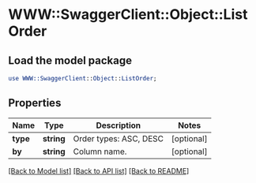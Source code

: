 # WWW::SwaggerClient::Object::ListOrder

## Load the model package
```perl
use WWW::SwaggerClient::Object::ListOrder;
```

## Properties
Name | Type | Description | Notes
------------ | ------------- | ------------- | -------------
**type** | **string** | Order types: ASC, DESC | [optional] 
**by** | **string** | Column name. | [optional] 

[[Back to Model list]](../README.md#documentation-for-models) [[Back to API list]](../README.md#documentation-for-api-endpoints) [[Back to README]](../README.md)


